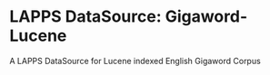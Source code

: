 LAPPS DataSource: Gigaword-Lucene
=============

A LAPPS DataSource for Lucene indexed English Gigaword Corpus